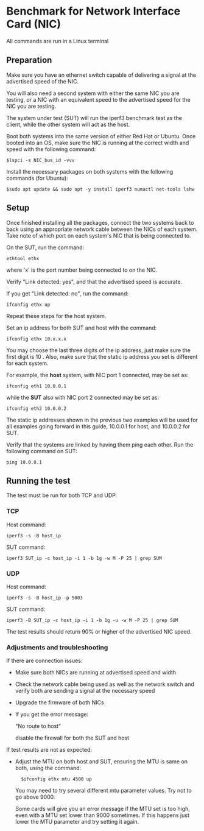 # Benchmark for Network Interface Card (NIC)

All commands are run in a Linux terminal

## Preparation
Make sure you have an ethernet switch capable of delivering a signal at the advertised speed of the NIC. 

You will also need a second system with either the same NIC you are testing, or a NIC with an equivalent speed to the advertised speed for the NIC you are testing.

The system under test (SUT) will run the iperf3 benchmark test as the client, while the other system will act as the host.

Boot both systems into the same version of either Red Hat or Ubuntu. Once booted into an OS, make sure the NIC is running at the correct width and speed with the following command:

    $lspci -s NIC_bus_id -vvv

Install the necessary packages on both systems with the following commands (for Ubuntu):

    $sudo apt update && sudo apt -y install iperf3 numactl net-tools lshw

## Setup

Once finished installing all the packages, connect the two systems back to back using an appropriate network cable between the NICs of each system. Take note of which port on each system's NIC that is being connected to.

On the SUT, run the command:

    ethtool ethx

where 'x' is the port number being connected to on the NIC. 

Verify  "Link detected: yes", and that the advertised speed is accurate.

If you get "Link detected: no", run the command:

    ifconfig ethx up
 Repeat these steps for the host system.

 Set an ip address for both SUT and host with the command:

    ifconfig ethx 10.x.x.x

You may choose the last three digits of the ip address, just make sure the first digit is 10 . Also, make sure that the static ip address you set is different for each system.

For example, the **host** system, with NIC port 1 connected, may be set as:

    ifconfig eth1 10.0.0.1

while the **SUT** also with NIC port 2 connected may be set as:

    ifconfig eth2 10.0.0.2

The static ip addresses shown in the previous two examples will be used for all examples going forward in this guide, 10.0.0.1 for  host, and 10.0.0.2 for SUT.

Verify that the systems are linked by having them ping each other. Run the following command on SUT: 

    ping 10.0.0.1

## Running the test

The test must be run for both TCP and UDP.

### TCP

Host command:

    iperf3 -s -B host_ip

SUT command:

    iperf3 SUT_ip -c host_ip -i 1 -b 1g -w M -P 25 | grep SUM

### UDP

Host command:

    iperf3 -s -B host_ip -p 5003

SUT command:

    iperf3 -B SUT_ip -c host_ip -i 1 -b 1g -u -w M -P 25 | grep SUM

The test results should return 90% or higher of the advertised NIC speed.

### Adjustments and troubleshooting
If there are connection issues:

- Make sure both NICs are running at advertised speed and width
- Check the network cable being used as well as the network switch and verify both are sending a signal at the necessary speed
- Upgrade the firmware of both NICs
- If you get the error message:

    "No route to host"
    
    disable the firewall for both the SUT and host

If test results are not as expected:

- Adjust the MTU on both host and SUT, ensuring the MTU is same on both, using the command:

        $ifconfig ethx mtu 4500 up

    You may need to try several different mtu parameter values. Try not to go above 9000. 
    
    Some cards will give you an error message if the MTU set is too high, even with a MTU set lower than 9000 sometimes. If this happens just lower the MTU parameter and try setting it again.




